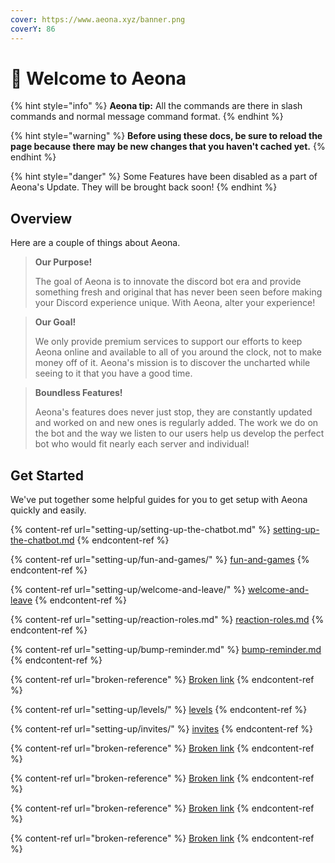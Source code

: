 ```yaml
---
cover: https://www.aeona.xyz/banner.png
coverY: 86
---
```


# 👋 Welcome to Aeona

{% hint style="info" %}
**Aeona tip:** All the commands are there in slash commands and normal message command format.
{% endhint %}

{% hint style="warning" %}
**Before using these docs, be sure to reload the page because there may be new changes that you haven't cached yet.**
{% endhint %}

{% hint style="danger" %}
Some Features have been disabled as a part of Aeona's Update. They will be brought back soon!
{% endhint %}

## Overview

Here are a couple of things about Aeona.

> **Our Purpose!**
>
> The goal of Aeona is to innovate the discord bot era and provide something fresh and original that has never been seen before making your Discord experience unique. With Aeona, alter your experience!

> **Our Goal!**
>
> We only provide premium services to support our efforts to keep Aeona online and available to all of you around the clock, not to make money off of it. Aeona's mission is to discover the uncharted while seeing to it that you have a good time.

> **Boundless Features!**
>
> Aeona's features does never just stop, they are constantly updated and worked on and new ones is regularly added. The work we do on the bot and the way we listen to our users help us develop the perfect bot who would fit nearly each server and individual!

## Get Started

We've put together some helpful guides for you to get setup with Aeona quickly and easily.

{% content-ref url="setting-up/setting-up-the-chatbot.md" %}
[setting-up-the-chatbot.md](setting-up/setting-up-the-chatbot.md)
{% endcontent-ref %}

{% content-ref url="setting-up/fun-and-games/" %}
[fun-and-games](setting-up/fun-and-games/)
{% endcontent-ref %}

{% content-ref url="setting-up/welcome-and-leave/" %}
[welcome-and-leave](setting-up/welcome-and-leave/)
{% endcontent-ref %}

{% content-ref url="setting-up/reaction-roles.md" %}
[reaction-roles.md](setting-up/reaction-roles.md)
{% endcontent-ref %}

{% content-ref url="setting-up/bump-reminder.md" %}
[bump-reminder.md](setting-up/bump-reminder.md)
{% endcontent-ref %}

{% content-ref url="broken-reference" %}
[Broken link](broken-reference)
{% endcontent-ref %}

{% content-ref url="setting-up/levels/" %}
[levels](setting-up/levels/)
{% endcontent-ref %}

{% content-ref url="setting-up/invites/" %}
[invites](setting-up/invites/)
{% endcontent-ref %}

{% content-ref url="broken-reference" %}
[Broken link](broken-reference)
{% endcontent-ref %}

{% content-ref url="broken-reference" %}
[Broken link](broken-reference)
{% endcontent-ref %}

{% content-ref url="broken-reference" %}
[Broken link](broken-reference)
{% endcontent-ref %}

{% content-ref url="broken-reference" %}
[Broken link](broken-reference)
{% endcontent-ref %}

